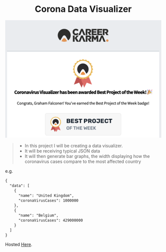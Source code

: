 <div align="center">
  <h1> Corona Data Visualizer </h1>
</div>
<img src="README_images/careerKarmaBadge.png">

> - In this project I will be creating a data visualizer.
> - It will be receiving typical JSON data 
> - It will then generate bar graphs, the width displaying how the coronavirus cases compare to the most affected country

e.g.
```
{
  "data": [
    {
      "name": "United Kingdom",
      "coronaVirusCases": 1000000
    },
    {
      "name": "Belgium",
      "coronaVirusCases": 429000000
    }
  ]
}
```

Hosted <a href="http://coronavirusvisualizer.surge.sh/">Here</a>.
